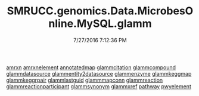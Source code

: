 ﻿---
title: SMRUCC.genomics.Data.MicrobesOnline.MySQL.glamm
date: 7/27/2016 7:12:36 PM
---

[amrxn](T-SMRUCC.genomics.Data.MicrobesOnline.MySQL.glamm.amrxn.html)
[amrxnelement](T-SMRUCC.genomics.Data.MicrobesOnline.MySQL.glamm.amrxnelement.html)
[annotatedmap](T-SMRUCC.genomics.Data.MicrobesOnline.MySQL.glamm.annotatedmap.html)
[glammcitation](T-SMRUCC.genomics.Data.MicrobesOnline.MySQL.glamm.glammcitation.html)
[glammcompound](T-SMRUCC.genomics.Data.MicrobesOnline.MySQL.glamm.glammcompound.html)
[glammdatasource](T-SMRUCC.genomics.Data.MicrobesOnline.MySQL.glamm.glammdatasource.html)
[glammentity2datasource](T-SMRUCC.genomics.Data.MicrobesOnline.MySQL.glamm.glammentity2datasource.html)
[glammenzyme](T-SMRUCC.genomics.Data.MicrobesOnline.MySQL.glamm.glammenzyme.html)
[glammkeggmap](T-SMRUCC.genomics.Data.MicrobesOnline.MySQL.glamm.glammkeggmap.html)
[glammkeggrpair](T-SMRUCC.genomics.Data.MicrobesOnline.MySQL.glamm.glammkeggrpair.html)
[glammlastguid](T-SMRUCC.genomics.Data.MicrobesOnline.MySQL.glamm.glammlastguid.html)
[glammmapconn](T-SMRUCC.genomics.Data.MicrobesOnline.MySQL.glamm.glammmapconn.html)
[glammreaction](T-SMRUCC.genomics.Data.MicrobesOnline.MySQL.glamm.glammreaction.html)
[glammreactionparticipant](T-SMRUCC.genomics.Data.MicrobesOnline.MySQL.glamm.glammreactionparticipant.html)
[glammsynonym](T-SMRUCC.genomics.Data.MicrobesOnline.MySQL.glamm.glammsynonym.html)
[glammxref](T-SMRUCC.genomics.Data.MicrobesOnline.MySQL.glamm.glammxref.html)
[pathway](T-SMRUCC.genomics.Data.MicrobesOnline.MySQL.glamm.pathway.html)
[pwyelement](T-SMRUCC.genomics.Data.MicrobesOnline.MySQL.glamm.pwyelement.html)
